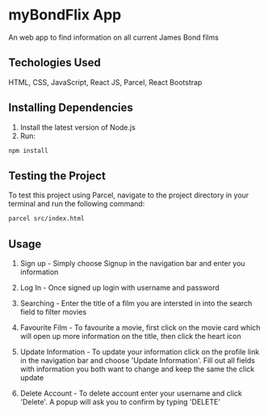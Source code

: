 # myBondFlix App

An web app to find information on all current James Bond films

## Techologies Used

HTML, CSS, JavaScript, React JS, Parcel, React Bootstrap

## Installing Dependencies

1. Install the latest version of Node.js
2. Run:

```bash
npm install
```

## Testing the Project

To test this project using Parcel, navigate to the project directory in your terminal and run the following command:

```bash
parcel src/index.html
```

## Usage

1. Sign up - Simply choose Signup in the navigation bar and enter you information

2. Log In - Once signed up login with username and password

3. Searching - Enter the title of a film you are intersted in into the search field to filter movies

4. Favourite Film - To favourite a movie, first click on the movie card which will open up more information on the title, then click the heart icon

5. Update Information - To update your information click on the profile link in the navigation bar and choose 'Update Information'.
   Fill out all fields with information you both want to change and keep the same the click update

6. Delete Account - To delete account enter your username and click 'Delete'. A popup will ask you to confirm by typing 'DELETE'
